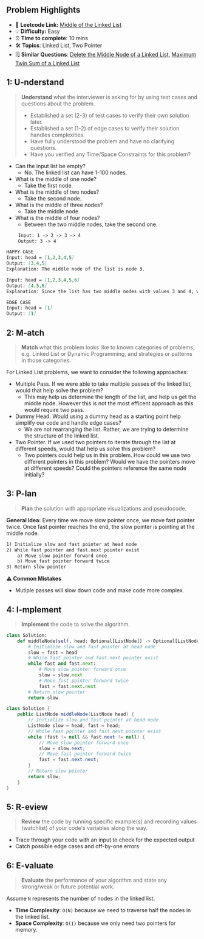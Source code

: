 ## Problem Highlights

* 🔗 **Leetcode Link:** [Middle of the Linked List](https://leetcode.com/problems/middle-of-the-linked-list/)
* 💡 **Difficulty:** Easy
* ⏰ **Time to complete**: 10 mins
* 🛠️ **Topics**: Linked List, Two Pointer
* 🗒️ **Similar Questions**: [Delete the Middle Node of a Linked List](https://leetcode.com/problems/delete-the-middle-node-of-a-linked-list/), [Maximum Twin Sum of a Linked List](https://leetcode.com/problems/maximum-twin-sum-of-a-linked-list/)
    
## 1: U-nderstand
 
> **Understand** what the interviewer is asking for by using test cases and questions about the problem.
> 
> - Established a set (2-3) of test cases to verify their own solution later.
> - Established a set (1-2) of edge cases to verify their solution handles complexities.
> - Have fully understood the problem and have no clarifying questions.
> - Have you verified any Time/Space Constraints for this problem?

- Can the input list be empty?
    - No. The linked list can have 1-100 nodes.
- What is the middle of one node?
    -  Take the first node.
- What is the middle of two nodes?
    - Take the second node.
- What is the middle of three nodes?
    - Take the middle node
- What is the middle of four nodes? 
   - Between the two middle nodes, take the second one.
   ```markdown
    Input: 1 -> 2 -> 3 -> 4
    Output: 3 -> 4
    ```

```markdown
HAPPY CASE
Input: head = [1,2,3,4,5]
Output: [3,4,5]
Explanation: The middle node of the list is node 3.

Input: head = [1,2,3,4,5,6]
Output: [4,5,6]
Explanation: Since the list has two middle nodes with values 3 and 4, we return the second one.

EDGE CASE
Input: head = [1]
Output: [1]
```   
    
## 2: M-atch

<!-- See https://docs.google.com/document/d/1hYT1hoOJ6pFIt8A5q-PIZmYP7pB4WqlzyUJgFx9x2mY/edit#heading=h.ya2de4n4zsds for list of algorithms based on question type-->

> **Match** what this problem looks like to known categories of problems, e.g. Linked List or Dynamic Programming, and strategies or patterns in those categories.

For Linked List problems, we want to consider the following approaches:

- Multiple Pass. If we were able to take multiple passes of the linked list, would that help solve the problem?
    - This may help us determine the length of the list, and help us get the middle node. However this is not the most efficent approach as this would require two pass.
- Dummy Head. Would using a dummy head as a starting point help simplify our code and handle edge cases?
    - We are not rearranging the list. Rather, we are trying to determine the structure of the linked list.
- Two Pointer. If we used two pointers to iterate through the list at different speeds, would that help us solve this problem?
    - Two pointers could help us in this problem. How could we use two different pointers in this problem? Would we have the pointers move at different speeds? Could the pointers reference the same node initially?

## 3: P-lan

> **Plan** the solution with appropriate visualizations and pseudocode.

**General Idea:** Every time we move slow pointer once, we move fast pointer twice. Once fast pointer reaches the end, the slow pointer is pointing at the middle node. 

```markdown
1) Initialize slow and fast pointer at head node
2) While fast pointer and fast.next pointer exist
    a) Move slow pointer forward once
    b) Move fast pointer forward twice 
3) Return slow pointer
```

**⚠️ Common Mistakes**

* Mutiple passes will slow down code and make code more complex.

## 4: I-mplement

> **Implement** the code to solve the algorithm.

```python
class Solution:
    def middleNode(self, head: Optional[ListNode]) -> Optional[ListNode]:
        # Initialize slow and fast pointer at head node
        slow = fast = head
        # While fast pointer and fast.next pointer exist
        while fast and fast.next:
            # Move slow pointer forward once
            slow = slow.next
            # Move fast pointer forward twice
            fast = fast.next.next
        # Return slow pointer
        return slow
```
```java
class Solution {
    public ListNode middleNode(ListNode head) {
        // Initialize slow and fast pointer at head node
        ListNode slow = head, fast = head;
        // While fast pointer and fast.next pointer exist
        while (fast != null && fast.next != null) {
            // Move slow pointer forward once
            slow = slow.next;
            // Move fast pointer forward twice
            fast = fast.next.next;
        }
        // Return slow pointer
        return slow;
    }
}
```
    
## 5: R-eview

> **Review** the code by running specific example(s) and recording values (watchlist) of your code's variables along the way.

- Trace through your code with an input to check for the expected output
- Catch possible edge cases and off-by-one errors

## 6: E-valuate

> **Evaluate** the performance of your algorithm and state any strong/weak or future potential work.

Assume `N` represents the number of nodes in the linked list.

* **Time Complexity**: `O(N)` because we need to traverse half the nodes in the linked list.
* **Space Complexity**: `O(1)` because we only need two pointers for memory.